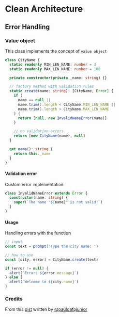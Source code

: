 # Clean Architecture

## Error Handling

### Value object

This class implements the concept of `value object`

```ts
class CityName {
  static readonly MIN_LEN_NAME: number = 3
  static readonly MAX_LEN_NAME: number = 100

  private constructor(private _name: string) {}

  // factory method with validation rules
  static create(name: string): [CityName, Error] {
    if (
      name == null ||
      name.trim().length < CityName.MIN_LEN_NAME ||
      name.trim().length > CityName.MAX_LEN_NAME
    ) {
      return [null, new InvalidNameError(name)]
    }

    // no validation errors
    return [new CityName(name), null]
  }

  get name(): string {
    return this._name
  }
}
```

#### Validation error

Custom error implementation

```ts
class InvalidNameError extends Error {
  constructor(name: string) {
    super(`The name "${name}" is not valid!`)
  }
}
```

#### Usage

Handling errors with the function

```ts
// input
const text = prompt('Type the city name: ')

// how to use
const [city, error] = CityName.create(text)

if (error != null) {
  alert(`Error: ${error.message}`)
} else {
  alert(`Welcome to ${city.name}`)
}
```

### Credits

From this [gist](https://gist.github.com/pauloafpjunior/053375a6821d7e305a31d13d0b12345c) written by [@pauloafpjunior](https://github.com/pauloafpjunior/)
